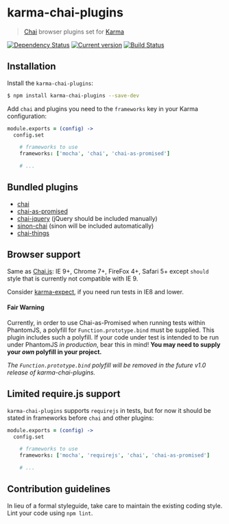 karma-chai-plugins
==================

> [Chai](http://chaijs.com) browser plugins set for [Karma](http://karma-runner.github.io)

[![Dependency Status](https://gemnasium.com/princed/karma-chai-plugins.svg)](https://gemnasium.com/princed/karma-chai-plugins) [![Current version](https://img.shields.io/npm/v/karma-chai-plugins.svg?style=flat-square)](https://www.npmjs.com/package/karma-chai-plugins) [![Build Status](https://img.shields.io/travis/princed/karma-chai-plugins.svg?style=flat-square)](https://travis-ci.org/princed/karma-chai-plugins)

Installation
------------

Install the `karma-chai-plugins`:

```sh
$ npm install karma-chai-plugins --save-dev
```

Add `chai` and plugins you need to the `frameworks` key in your Karma configuration:

```coffee
module.exports = (config) ->
  config.set

    # frameworks to use
    frameworks: ['mocha', 'chai', 'chai-as-promised']

    # ...
```

Bundled plugins
---------------

* [chai](http://chaijs.com)
* [chai-as-promised](http://chaijs.com/plugins/chai-as-promised)
* [chai-jquery](http://chaijs.com/plugins/chai-jquery) (jQuery should be included manually)
* [sinon-chai](http://chaijs.com/plugins/sinon-chai) (sinon will be included automatically)
* [chai-things](http://chaijs.com/plugins/chai-things)

Browser support
---------------

Same as [Chai.js](http://chaijs.com/guide/installation/#browser-section): IE 9+, Chrome 7+, FireFox 4+, Safari 5+ except `should` style that is currently not compatible with IE 9.

Consider [karma-expect](https://github.com/princed/karma-expect), if you need run tests in IE8 and lower.

#### Fair Warning

Currently, in order to use Chai-as-Promised when running tests within PhantomJS, a polyfill for `Function.prototype.bind` must be supplied.  This plugin includes such a polyfill.  If your code under test is intended to be run under PhantomJS *in production*, bear this in mind!  **You may need to supply your *own* polyfill in your project.**  

*The `Function.prototype.bind` polyfill will be removed in the future v1.0 release of karma-chai-plugins.*

Limited require.js support
--------------------------

`karma-chai-plugins` supports `requirejs` in tests, but for now it should be stated in frameworks before `chai` and other plugins:

```coffee
module.exports = (config) ->
  config.set

    # frameworks to use
    frameworks: ['mocha', 'requirejs', 'chai', 'chai-as-promised']

    # ...
```

Contribution guidelines
--------------------------

In lieu of a formal styleguide, take care to maintain the existing coding style. Lint your code using `npm lint`.
